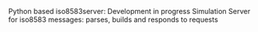 Python based iso8583server: Development in progress
Simulation Server for iso8583 messages: parses, builds and responds to requests
